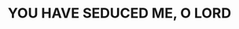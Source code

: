 ---
capo: 0
id: 0
lang: en-us
page: '289'
step: ele
subtitle: ''
tags: []
title: YOU HAVE SEDUCED ME, O LORD
---